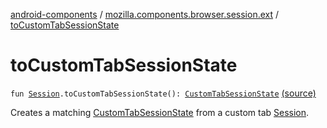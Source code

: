 [android-components](../index.md) / [mozilla.components.browser.session.ext](index.md) / [toCustomTabSessionState](./to-custom-tab-session-state.md)

# toCustomTabSessionState

`fun `[`Session`](../mozilla.components.browser.session/-session/index.md)`.toCustomTabSessionState(): `[`CustomTabSessionState`](../mozilla.components.browser.state.state/-custom-tab-session-state/index.md) [(source)](https://github.com/mozilla-mobile/android-components/blob/master/components/browser/session/src/main/java/mozilla/components/browser/session/ext/SessionExtensions.kt#L30)

Creates a matching [CustomTabSessionState](../mozilla.components.browser.state.state/-custom-tab-session-state/index.md) from a custom tab [Session](../mozilla.components.browser.session/-session/index.md).

